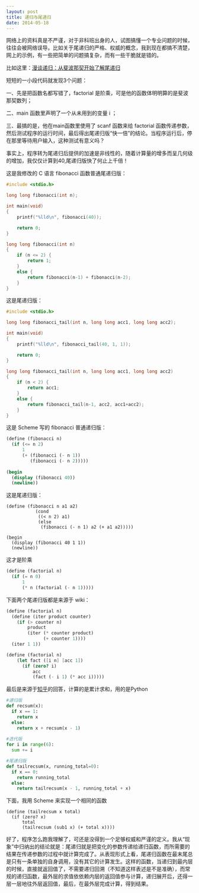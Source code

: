 ```yaml
---
layout: post
title: 递归与尾递归
date: 2014-05-18
---
```


网络上的资料真是不严谨，对于非科班出身的人，试图搞懂一个专业问题的时候，往往会被网络误导。比如关于尾递归的严格、权威的概念，我到现在都搞不清楚，网上的示例，有一些把简单的问题搞复杂，而有一些干脆就是错的。

比如这里：[漫谈递归：从斐波那契开始了解尾递归](http://www.nowamagic.net/librarys/veda/detail/2325)

短短的一小段代码就发现3个问题：  

一、先是把函数名都写错了，factorial 是阶乘，可是他的函数体明明算的是斐波那契数列；

二、main 函数里声明了一个从未用到的变量 i ；

三、最搞的是，他在main函数里使用了 scanf 函数来给 factorial 函数传递参数，然后测试程序的运行时间，最后得出尾递归版“快一倍”的结论。当程序运行后，停在那里等待用户输入，这种测试有意义吗？

事实上，程序转为尾递归后提供的加速是非线性的，随着计算量的增多而呈几何级的增加，我仅仅计算到40,尾递归版快了何止上千倍！

这是我修改的 C 语言 fibonacci 函数普通尾递归版：

```c
#include <stdio.h>

long long fibonacci(int n);

int main(void)
{
    printf("%lld\n", fibonacci(40));

    return 0;
}

long long fibonacci(int n)
{
    if (n <= 2) {
        return 1;
    }
    else {
        return fibonacci(n-1) + fibonacci(n-2);
    }
}
```

这是尾递归版：

```c
#include <stdio.h>

long long fibonacci_tail(int n, long long acc1, long long acc2);

int main(void)
{
    printf("%lld\n", fibonacci_tail(40, 1, 1));

    return 0;
}

long long fibonacci_tail(int n, long long acc1, long long acc2)
{
    if (n < 2) {
        return acc1;
    }
    else {
        return fibonacci_tail(n-1, acc2, acc1+acc2);
    }
}
```

这是 Scheme 写的 fibonacci 普通递归版：

```scheme
(define (fibonacci n)
  (if (<= n 2)
      1
      (+ (fibonacci (- n 1))
         (fibonacci (- n 2)))))
         
(begin
  (display (fibonacci 40))
  (newline))
```

这是尾递归版：

```
(define (fibonacci n a1 a2)
           (cond
            ((< n 2) a1)
            (else
             (fibonacci (- n 1) a2 (+ a1 a2)))))

(begin
  (display (fibonacci 40 1 1))
  (newline))
```

这才是阶乘

```scheme
(define (factorial n)
  (if (= n 0)
      1
      (* n (factorial (- n 1)))))
```

下面两个尾递归版都是来源于 wiki：

```scheme
(define (factorial n)
  (define (iter product counter)
    (if (> counter n)
        product
        (iter (* counter product)
              (+ counter 1))))
  (iter 1 1))
```

```scheme
(define (factorial n)
    (let fact ([i n] [acc 1])
      (if (zero? i)
          acc
          (fact (- i 1) (* acc i)))))
```

最后是来源于[知乎](http://www.zhihu.com/question/20761771/answer/19996299)的回答，计算的是累计求和，用的是Python

```python
#递归版
def recsum(x):
  if x == 1:
    return x
  else:
    return x + recsum(x - 1)
    
#迭代版
for i in range(6):
  sum += i

#尾递归版
def tailrecsum(x, running_total=0):
  if x == 0:
    return running_total
  else:
    return tailrecsum(x - 1, running_total + x)
```

下面，我用 Scheme 来实现一个相同的函数

```
(define (tailrecsum x total)
  (if (zero? x)
      total
      (tailrecsum (sub1 x) (+ total x))))
```

好了，程序怎么跑我理解了，可还是没得到一个足够权威和严谨的定义。我从“现象”中归纳出的结论就是：尾递归就是把变化的参数传递给递归函数，而所需要的结果在传递参数的过程中就计算完成了。从表现形式上看，尾递归函数在最末尾总是只有一条单独的自身调用，没有其它的计算发生。这样的函数，当递归到最内层的时候，直接就返回值了，不需要递归回溯（不知道这样表述是不是准确），而常规的递归函数，最外层的求值依依赖内层的返回值参与计算，递归展开后，还得一层一层地往外层返回值，最后，在最外层完成计算，得到结果。
